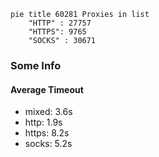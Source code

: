 
```mermaid
pie title 60281 Proxies in list
    "HTTP" : 27757
    "HTTPS": 9765
    "SOCKS" : 30671
```

### Some Info
#### Average Timeout

- mixed: 3.6s
- http: 1.9s
- https: 8.2s
- socks: 5.2s